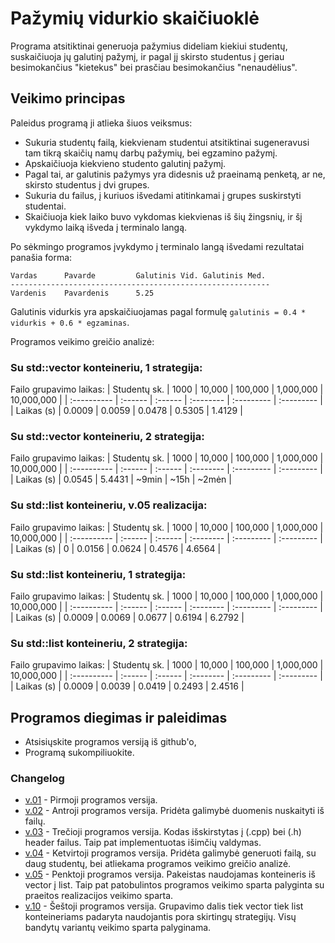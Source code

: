 # Pažymių vidurkio skaičiuoklė

Programa atsitiktinai generuoja pažymius dideliam kiekiui studentų, suskaičiuoja jų galutinį pažymį, ir pagal jį skirsto studentus į geriau besimokančius "kietekus" bei prasčiau besimokančius "nenaudėlius".

## Veikimo principas

Paleidus programą ji atlieka šiuos veiksmus:

- Sukuria studentų failą, kiekvienam studentui atsitiktinai sugeneravusi tam tikrą skaičių namų darbų pažymių, bei egzamino pažymį.
- Apskaičiuoja kiekvieno studento galutinį pažymį.
- Pagal tai, ar galutinis pažymys yra didesnis už praeinamą penketą, ar ne, skirsto studentus į dvi grupes.
- Sukuria du failus, į kuriuos išvedami atitinkamai į grupes suskirstyti studentai.
- Skaičiuoja kiek laiko buvo vykdomas kiekvienas iš šių žingsnių, ir šį vykdymo laiką išveda į terminalo langą.

Po sėkmingo programos įvykdymo į terminalo langą išvedami rezultatai panašia forma:

```shell
Vardas      Pavarde         Galutinis Vid. Galutinis Med.
----------------------------------------------------------
Vardenis    Pavardenis      5.25
```

Galutinis vidurkis yra apskaičiuojamas pagal formulę `galutinis = 0.4 * vidurkis + 0.6 * egzaminas`.


Programos veikimo greičio analizė:

### Su std::vector konteineriu, 1 strategija:

Failo grupavimo laikas:
| Studentų sk.       | 1000    | 10,000  | 100,000   | 1,000,000  | 10,000,000 |
| :----------    | :------ | :------ | :-------- | :--------- | :--------- |
| Laikas (s)  | 0.0009 | 0.0059 | 0.0478   | 0.5305   | 1.4129    |

### Su std::vector konteineriu, 2 strategija:

Failo grupavimo laikas:
| Studentų sk.       | 1000    | 10,000  | 100,000   | 1,000,000  | 10,000,000 |
| :----------    | :------ | :------ | :-------- | :--------- | :--------- |
| Laikas (s)  | 0.0545 | 5.4431 | ~9min   | ~15h   |  ~2mėn    |

### Su std::list konteineriu, v.05 realizacija:

Failo grupavimo laikas:
| Studentų sk.       | 1000    | 10,000  | 100,000   | 1,000,000  | 10,000,000 |
| :----------    | :------ | :------ | :-------- | :--------- | :--------- |
| Laikas (s)  | 0 | 0.0156 | 0.0624   | 0.4576   | 4.6564    |

### Su std::list konteineriu, 1 strategija:

Failo grupavimo laikas:
| Studentų sk.       | 1000    | 10,000  | 100,000   | 1,000,000  | 10,000,000 |
| :----------    | :------ | :------ | :-------- | :--------- | :--------- |
| Laikas (s)  | 0.0009 | 0.0069 | 0.0677   | 0.6194   | 6.2792    |

### Su std::list konteineriu, 2 strategija:

Failo grupavimo laikas:
| Studentų sk.       | 1000    | 10,000  | 100,000   | 1,000,000  | 10,000,000 |
| :----------    | :------ | :------ | :-------- | :--------- | :--------- |
| Laikas (s)  | 0.0009 | 0.0039 | 0.0419   | 0.2493   | 2.4516    |

## Programos diegimas ir paleidimas

- Atsisiųskite programos versiją iš github'o,
- Programą sukompiliuokite.


### Changelog

- [v.01](https://github.com/UgniusBraun/1-oji-uzduotis/releases/tag/V0.1) - Pirmoji programos versija.
- [v.02](https://github.com/UgniusBraun/1-oji-uzduotis/releases/tag/V0.2) - Antroji programos versija. Pridėta galimybė duomenis nuskaityti iš failų.
- [v.03](https://github.com/UgniusBraun/1-oji-uzduotis/releases/tag/V.03) - Trečioji programos versija. Kodas išskirstytas į (.cpp) bei (.h) header failus. Taip pat implementuotas išimčių valdymas.
- [v.04](https://github.com/UgniusBraun/1-oji-uzduotis/releases/tag/V.04) - Ketvirtoji programos versija. Pridėta galimybė generuoti failą, su daug studentų, bei atliekama programos veikimo greičio analizė.
- [v.05](https://github.com/UgniusBraun/1-oji-uzduotis/releases/tag/V.05) - Penktoji programos versija. Pakeistas naudojamas konteineris iš vector į list. Taip pat patobulintos programos veikimo sparta palyginta su praeitos realizacijos veikimo sparta.
- [v.10](https://github.com/UgniusBraun/1-oji-uzduotis/releases/tag/V.10) - Šeštoji programos versija. Grupavimo dalis tiek vector tiek list konteineriams padaryta naudojantis pora skirtingų strategijų. Visų bandytų variantų veikimo sparta palyginama.
